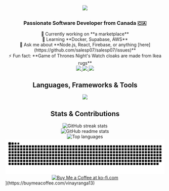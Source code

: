 <h1 align="center">
    <img src="https://readme-typing-svg.herokuapp.com/?font=Righteous&size=35&center=true&vCenter=true&width=500&height=70&duration=4000&lines=Hi+There!+👋;+I'm+Pedro+Muniz!;" />
</h1>

<h3 align="center">Passionate Software Developer from Canada 🇨🇦</h3>

<div align="center">
    🔭 Currently working on **a marketplace**
    <br/>
    🌱 Learning **Docker, Supabase, AWS**
    <br/>
    💬 Ask me about **Node.js, React, Firebase, or anything [here](https://github.com/salesp07/salesp07/issues)**
    <br/>
    ⚡ Fun fact: **Game of Thrones Night's Watch cloaks are made from Ikea rugs**
</div>

<div align="center">
    <a href="mailto:pedro.sales.muniz@gmail.com">
        <img src="https://img.shields.io/badge/Gmail-333333?style=for-the-badge&logo=gmail&logoColor=red" />
    </a>
    <a href="https://linkedin.com/in/pedro-sales-muniz" target="_blank">
        <img src="https://img.shields.io/badge/LinkedIn-0077B5?style=for-the-badge&logo=linkedin&logoColor=white" />
    </a>
    <a href="https://salesp07.github.io" target="_blank">
        <img src="https://img.shields.io/badge/Portfolio-FF5722?style=for-the-badge&logo=todoist&logoColor=white" />
    </a>
</div>

<h2 align="center">Languages, Frameworks & Tools</h2>

<div align="center">
    <img src="https://skillicons.dev/icons?i=react,bootstrap,html,css,nodejs,javascript,typescript,python,mongodb,java" />
</div>

<h2 align="center">Stats & Contributions</h2>

<div align="center">
    <img alt="GitHub streak stats" src="https://github-readme-streak-stats-salesp07.vercel.app/?user=salesp07&count_private=true&theme=react&border_radius=10" width="390"/>
    <br/>
    <img alt="GitHub readme stats" src="https://github-readme-stats-salesp07.vercel.app/api?username=salesp07&count_private=true&show_icons=true&theme=react&border_radius=10" width="390"/>
    <br/>
    <img alt="Top languages" src="https://github-readme-stats-salesp07.vercel.app/api/top-langs/?username=salesp07&hide=HTML&langs_count=8&layout=compact&theme=react&border_radius=10" width="325"/>
</div>

<div align="center">
    <img alt="GitHub contribution snake" src="https://raw.githubusercontent.com/salesp07/salesp07/output/github-contribution-grid-snake.svg" />
</div>

<div align="center">
    <a href='https://ko-fi.com/V7V4RAK9C' target='_blank'>
        <img height='64' style='border:0px;' src='https://storage.ko-fi.com/cdn/kofi1.png?v=3' alt='Buy Me a Coffee at ko-fi.com' />
    </a>
</div>
](https://buymeacoffee.com/vinayranga13)
